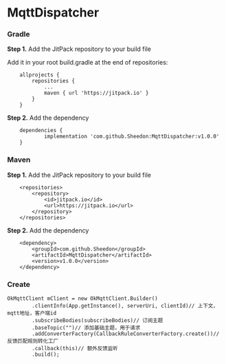 # MqttDispatcher

### Gradle

**Step 1.** Add the JitPack repository to your build file

Add it in your root build.gradle at the end of repositories:

```
	allprojects {
		repositories {
			...
			maven { url 'https://jitpack.io' }
		}
	}
```

**Step 2.** Add the dependency

```
	dependencies {
	        implementation 'com.github.Sheedon:MqttDispatcher:v1.0.0'
	}
```



### Maven

**Step 1.** Add the JitPack repository to your build file

```
	<repositories>
		<repository>
		    <id>jitpack.io</id>
		    <url>https://jitpack.io</url>
		</repository>
	</repositories>
```

**Step 2.** Add the dependency

```
	<dependency>
	    <groupId>com.github.Sheedon</groupId>
	    <artifactId>MqttDispatcher</artifactId>
	    <version>v1.0.0</version>
	</dependency>
```



### Create

```
OkMqttClient mClient = new OkMqttClient.Builder()
        .clientInfo(App.getInstance(), serverUri, clientId)// 上下文，mqtt地址，客户端id 
        .subscribeBodies(subscribeBodies)// 订阅主题
        .baseTopic("")// 添加基础主题，用于请求
        .addConverterFactory(CallbackRuleConverterFactory.create())//反馈匹配规则转化工厂
        .callback(this)// 额外反馈监听
        .build();
```



